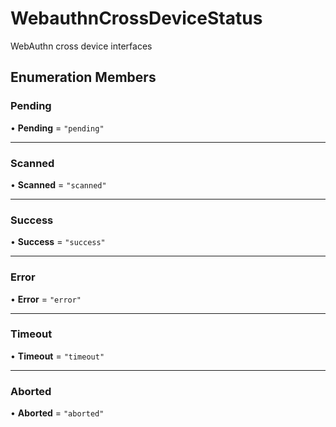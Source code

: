 
# WebauthnCrossDeviceStatus


WebAuthn cross device interfaces

## Enumeration Members

### Pending

• **Pending** = ``"pending"``

___

### Scanned

• **Scanned** = ``"scanned"``

___

### Success

• **Success** = ``"success"``

___

### Error

• **Error** = ``"error"``

___

### Timeout

• **Timeout** = ``"timeout"``

___

### Aborted

• **Aborted** = ``"aborted"``
